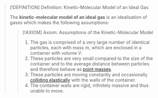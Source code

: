 >[!DEFINITION] Definition: Kinetic-Molecular Model of an Ideal Gas
>
>The **kinetic-molecular model of an ideal gas** is an idealisation of gases which makes the following assumptions:
>
>>[!AXIOM] Axiom: Assumptions of the Kinetic-Molecular Model
>>
>>1. The gas is comprised of a very large number of identical particles, each with mass $m$, which are enclosed in a container with volume $V$.
>>2. These particles are very small compared to the size of the container and to the average distance between particles and therefore behave as [point masses](../../Physical%20Systems/Point%20Masses/Point%20Mass.md).
>>3. These particles are moving constantly and occasionally [colliding elastically](../../Mechanics/Collisions/Elastic%20Collision.md) with the walls of the container.
>>4. The container walls are rigid, infinitely massive and thus unable to move.
>>
>